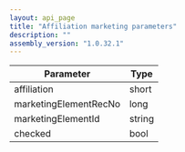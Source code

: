 ```yaml
---
layout: api_page
title: "Affiliation marketing parameters"
description: ""
assembly_version: "1.0.32.1"
---
```



| Parameter | Type |
| --------- | ---- |
| affiliation | short |
| marketingElementRecNo | long |
| marketingElementId | string |
| checked | bool |

